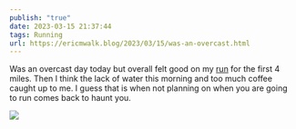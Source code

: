 ```yaml
---
publish: "true"
date: 2023-03-15 21:37:44
tags: Running
url: https://ericmwalk.blog/2023/03/15/was-an-overcast.html
---
```


Was an overcast day today but overall felt good on my [run](http://www.strava.com/activities/8719791481) for the first 4 miles. Then I think the lack of water this morning and too much coffee caught up to me. I guess that is when not planning on when you are going to run comes back to haunt you.


![](https://ericmwalk.blog/uploads/2023/2e11f1058f.jpg)